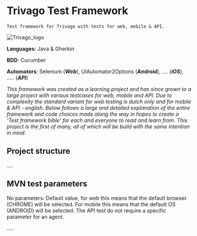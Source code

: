 # Trivago Test Framework
`Test framework for Trivago with tests for web, mobile & API.`

![Trivago_logo](https://1000logos.net/wp-content/uploads/2020/09/Trivago-logo.png)

**Languages**: Java & Gherkin

**BDD**: Cucumber

**Automators**: Selenium (***Web***), UIAutomator2Options (***Android***), .... (***iOS***), ..... (***API***)

*This framework was created as a learning project and has since grown to a large project with various testcases for web, mobile and API. Due to complexity the standard variant for web testing is dutch only and for mobile & API - english. Below follows a large and detailed explanation of the entire framework and code choices made along the way in hopes to create a 'Test framework bible' for each and everyone to read and learn from. This project is the first of many, all of which will be build with the same intention in mind.*


## Project structure

....


## MVN test parameters
No parameters: Default value, for web this means that the default browser (CHROME) will be selected. For mobile this means that the default OS (ANDROID) will be selected. The API test do not require a specific parameter for an agent. 

.....

